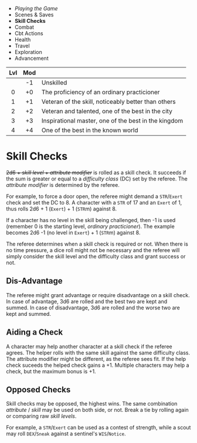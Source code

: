 
<!-- .margin.compass -->
* _Playing the Game_
* Scenes & Saves
* **Skill Checks**
* Combat
* Cbt Actions
* Health
* Travel
* Exploration
* Advancement


<!-- .skill-levels -->
| Lvl | Mod |                                                      |
|:---:|:---:|------------------------------------------------------|
|     |  -1 | Unskilled                                            |
| 0   |  +0 | The proficiency of an ordinary practicioner          |
| 1   |  +1 | Veteran of the skill, noticeably better than others  |
| 2   |  +2 | Veteran and talented, one of the best in the city    |
| 3   |  +3 | Inspirational master, one of the best in the kingdom |
| 4   |  +4 | One of the best in the known world                   |

# Skill Checks

~~2d6 + _skill level_ + _attribute modifier_~~ is rolled as a skill check. It succeeds if the sum is greater or equal to a _difficulty class_ (DC) set by the referee. The _attribute modifier_ is determined by the referee.

For example, to force a door open, the referee might demand a `STR`/`Exert` check and set the DC to 8. A character with a `STR` of 17 and an `Exert` of 1, thus rolls 2d6 + 1 (`Exert`) + 1 (`STR`m) against 8.

If a character has no level in the skill being challenged, then -1 is used (remember 0 is the starting level, _ordinary practicioner_). The example becomes 2d6 -1 (no level in `Exert`) + 1 (`STR`m) against 8.

The referee determines when a skill check is required or not. When there is no time pressure, a dice roll might not be necessary and the referee will simply consider the skill level and the difficulty class and grant success or not.

## Dis-Advantage

The referee might grant advantage or require disadvantage on a skill check. In case of advantage, 3d6 are rolled and the best two are kept and summed. In case of disadvantage, 3d6 are rolled and the worse two are kept and summed.

## Aiding a Check

A character may help another character at a skill check if the referee agrees. The helper rolls with the same skill against the same difficulty class. The attribute modifier might be different, as the referee sees fit. If the help check suceeds the helped check gains a +1. Multiple characters may help a check, but the maximum bonus is +1.

## Opposed Checks

Skill checks may be opposed, the highest wins. The same combination _attribute_ / _skill_ may be used on both side, or not. Break a tie by rolling again or comparing raw _skill levels_.

For example, a `STR`/`Exert` can be used as a contest of strength, while a scout may roll `DEX`/`Sneak` against a sentinel's `WIS`/`Notice`.

